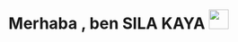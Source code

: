                                                    

<h1 align="center">Merhaba , ben SILA KAYA <img src="https://media.giphy.com/media/hvRJCLFzcasrR4ia7z/giphy.gif" width="35"> </h1>
<p hizalama="merkez">

